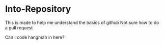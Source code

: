 # Into-Repository
This is made to help me understand the basics of github
Not sure how to do a pull request 

Can I code hangman in here?
